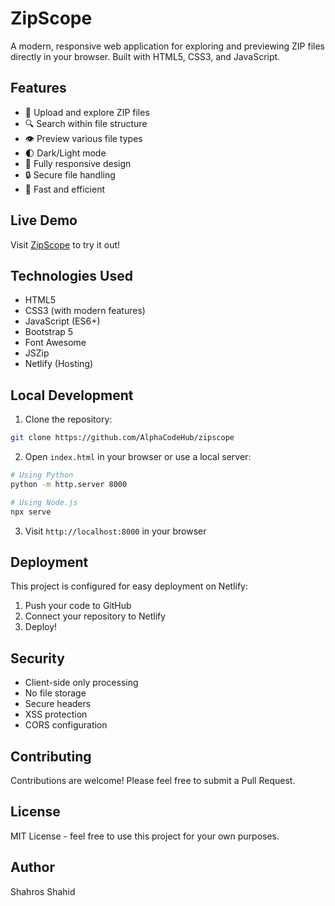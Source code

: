 # ZipScope

A modern, responsive web application for exploring and previewing ZIP files directly in your browser. Built with HTML5, CSS3, and JavaScript.

## Features

- 📁 Upload and explore ZIP files
- 🔍 Search within file structure
- 👁️ Preview various file types
- 🌓 Dark/Light mode
- 📱 Fully responsive design
- 🔒 Secure file handling
- 🚀 Fast and efficient

## Live Demo

Visit [ZipScope](https://zipscope.netlify.app) to try it out!

## Technologies Used

- HTML5
- CSS3 (with modern features)
- JavaScript (ES6+)
- Bootstrap 5
- Font Awesome
- JSZip
- Netlify (Hosting)

## Local Development

1. Clone the repository:
```bash
git clone https://github.com/AlphaCodeHub/zipscope
```

2. Open `index.html` in your browser or use a local server:
```bash
# Using Python
python -m http.server 8000

# Using Node.js
npx serve
```

3. Visit `http://localhost:8000` in your browser

## Deployment

This project is configured for easy deployment on Netlify:

1. Push your code to GitHub
2. Connect your repository to Netlify
3. Deploy!

## Security

- Client-side only processing
- No file storage
- Secure headers
- XSS protection
- CORS configuration

## Contributing

Contributions are welcome! Please feel free to submit a Pull Request.

## License

MIT License - feel free to use this project for your own purposes.

## Author

Shahros Shahid 
